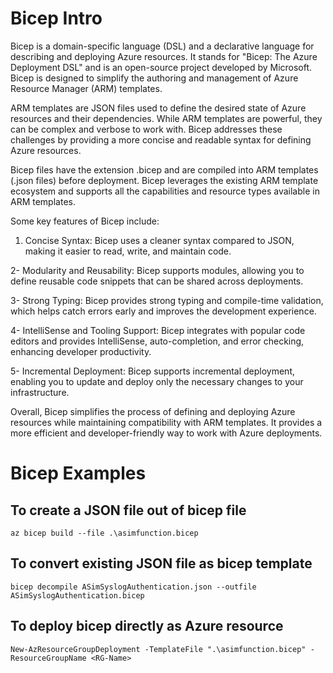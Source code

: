 # Bicep Intro

Bicep is a domain-specific language (DSL) and a declarative language for describing and deploying Azure resources. It stands for "Bicep: The Azure Deployment DSL" and is an open-source project developed by Microsoft. Bicep is designed to simplify the authoring and management of Azure Resource Manager (ARM) templates.

ARM templates are JSON files used to define the desired state of Azure resources and their dependencies. While ARM templates are powerful, they can be complex and verbose to work with. Bicep addresses these challenges by providing a more concise and readable syntax for defining Azure resources.

Bicep files have the extension .bicep and are compiled into ARM templates (.json files) before deployment. Bicep leverages the existing ARM template ecosystem and supports all the capabilities and resource types available in ARM templates.

Some key features of Bicep include:

1. Concise Syntax: Bicep uses a cleaner syntax compared to JSON, making it easier to read, write, and maintain code.

2- Modularity and Reusability: Bicep supports modules, allowing you to define reusable code snippets that can be shared across deployments.

3- Strong Typing: Bicep provides strong typing and compile-time validation, which helps catch errors early and improves the development experience.

4- IntelliSense and Tooling Support: Bicep integrates with popular code editors and provides IntelliSense, auto-completion, and error checking, enhancing developer productivity.

5- Incremental Deployment: Bicep supports incremental deployment, enabling you to update and deploy only the necessary changes to your infrastructure.

Overall, Bicep simplifies the process of defining and deploying Azure resources while maintaining compatibility with ARM templates. It provides a more efficient and developer-friendly way to work with Azure deployments.


# Bicep Examples
## To create a JSON file out of bicep file

`az bicep build --file .\asimfunction.bicep`

## To convert existing JSON file as bicep template

`bicep decompile ASimSyslogAuthentication.json --outfile ASimSyslogAuthentication.bicep`

## To deploy bicep directly as Azure resource

`New-AzResourceGroupDeployment -TemplateFile ".\asimfunction.bicep" -ResourceGroupName <RG-Name>`
